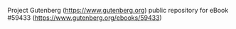 Project Gutenberg (https://www.gutenberg.org) public repository for
eBook #59433 (https://www.gutenberg.org/ebooks/59433)
